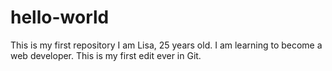# hello-world
This is my first repository 
I am Lisa, 25 years old. I am learning to become a web developer. This is my first edit ever in Git. 
